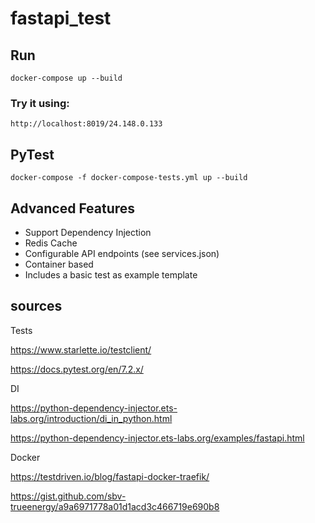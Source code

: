# fastapi_test
## Run

``docker-compose up --build``

### Try it using:

```http://localhost:8019/24.148.0.133```

## PyTest 

``docker-compose -f docker-compose-tests.yml up --build``


## Advanced Features
* Support Dependency Injection
* Redis Cache
* Configurable API endpoints (see services.json)
* Container based
* Includes a basic test as example template



## sources
Tests

https://www.starlette.io/testclient/

https://docs.pytest.org/en/7.2.x/

DI

https://python-dependency-injector.ets-labs.org/introduction/di_in_python.html

https://python-dependency-injector.ets-labs.org/examples/fastapi.html

Docker

https://testdriven.io/blog/fastapi-docker-traefik/

https://gist.github.com/sbv-trueenergy/a9a6971778a01d1acd3c466719e690b8

